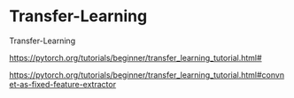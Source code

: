 # Transfer-Learning
Transfer-Learning

https://pytorch.org/tutorials/beginner/transfer_learning_tutorial.html#

https://pytorch.org/tutorials/beginner/transfer_learning_tutorial.html#convnet-as-fixed-feature-extractor
